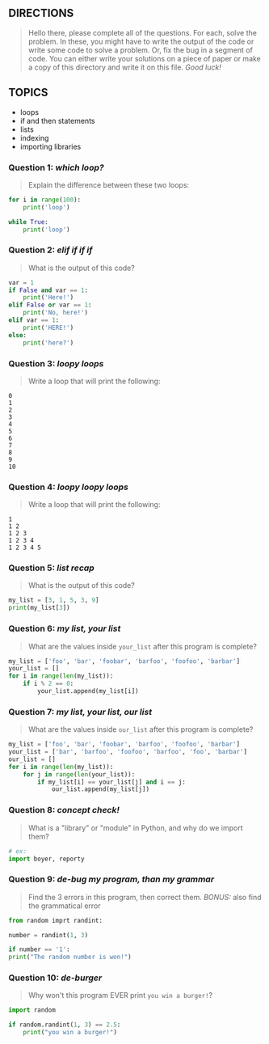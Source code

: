 ## DIRECTIONS
> Hello there, please complete all of the questions. For each, solve the problem. 
> In these, you might have to write the output of the code or write some code to solve a problem. Or, fix the bug in a segment of code.
> You can either write your solutions on a piece of paper or make a copy of this directory and write it on this file.
> *Good luck!*

## TOPICS
* loops
* if and then statements
* lists
* indexing
* importing libraries

### Question 1: *which loop?*
> Explain the difference between these two loops:
```python
for i in range(100):
	print('loop')

while True:
	print('loop')
```

### Question 2: *elif if if if*
> What is the output of this code?
```python
var = 1
if False and var == 1:
	print('Here!')
elif False or var == 1:
	print('No, here!')
elif var == 1:
	print('HERE!')
else:
    print('here?')
```

### Question 3: *loopy loops*
> Write a loop that will print the following:
```
0
1
2
3
4
5
6
7
8
9
10
```

### Question 4: *loopy loopy loops*
> Write a loop that will print the following:
```
1 
1 2 
1 2 3 
1 2 3 4 
1 2 3 4 5
```

### Question 5: *list recap*
> What is the output of this code?
```python
my_list = [3, 1, 5, 3, 9]
print(my_list[3])
```

### Question 6: *my list, your list*
> What are the values inside `your_list` after this program is complete?
```python
my_list = ['foo', 'bar', 'foobar', 'barfoo', 'foofoo', 'barbar']
your_list = []
for i in range(len(my_list)):
	if i % 2 == 0:
		your_list.append(my_list[i])
```

### Question 7: *my	list, your list, our list*
> What are the values inside `our_list` after this program is complete?
```python
my_list = ['foo', 'bar', 'foobar', 'barfoo', 'foofoo', 'barbar']
your_list = ['bar', 'barfoo', 'foofoo', 'barfoo', 'foo', 'barbar']
our_list = []
for i in range(len(my_list)):
	for j in range(len(your_list)):
		if my_list[i] == your_list[j] and i == j:
			our_list.append(my_list[j])
```

### Question 8: *concept check!*
> What is a "library" or "module" in Python, and why do we import them?
```python
# ex:
import boyer, reporty
```

### Question 9: *de-bug my program, than my grammar*
> Find the 3 errors in this program, then correct them.
> *BONUS:* also find the grammatical error
```python
from random imprt randint:

number = randint(1, 3)

if number == '1':
print("The random number is won!")
```

### Question 10: *de-burger*
> Why won't this program EVER print `you win a burger!`?
```python
import random

if random.randint(1, 3) == 2.5:
	print("you win a burger!")
```